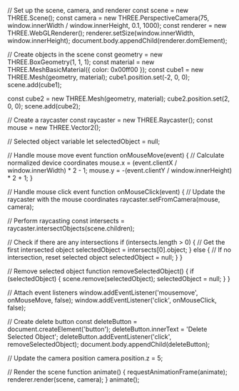 // Set up the scene, camera, and renderer
const scene = new THREE.Scene();
const camera = new THREE.PerspectiveCamera(75, window.innerWidth / window.innerHeight, 0.1, 1000);
const renderer = new THREE.WebGLRenderer();
renderer.setSize(window.innerWidth, window.innerHeight);
document.body.appendChild(renderer.domElement);

// Create objects in the scene
const geometry = new THREE.BoxGeometry(1, 1, 1);
const material = new THREE.MeshBasicMaterial({ color: 0x00ff00 });
const cube1 = new THREE.Mesh(geometry, material);
cube1.position.set(-2, 0, 0);
scene.add(cube1);

const cube2 = new THREE.Mesh(geometry, material);
cube2.position.set(2, 0, 0);
scene.add(cube2);

// Create a raycaster
const raycaster = new THREE.Raycaster();
const mouse = new THREE.Vector2();

// Selected object variable
let selectedObject = null;

// Handle mouse move event
function onMouseMove(event) {
  // Calculate normalized device coordinates
  mouse.x = (event.clientX / window.innerWidth) * 2 - 1;
  mouse.y = -(event.clientY / window.innerHeight) * 2 + 1;
}

// Handle mouse click event
function onMouseClick(event) {
  // Update the raycaster with the mouse coordinates
  raycaster.setFromCamera(mouse, camera);

  // Perform raycasting
  const intersects = raycaster.intersectObjects(scene.children);

  // Check if there are any intersections
  if (intersects.length > 0) {
    // Get the first intersected object
    selectedObject = intersects[0].object;
  } else {
    // If no intersection, reset selected object
    selectedObject = null;
  }
}

// Remove selected object
function removeSelectedObject() {
  if (selectedObject) {
    scene.remove(selectedObject);
    selectedObject = null;
  }
}

// Attach event listeners
window.addEventListener('mousemove', onMouseMove, false);
window.addEventListener('click', onMouseClick, false);

// Create delete button
const deleteButton = document.createElement('button');
deleteButton.innerText = 'Delete Selected Object';
deleteButton.addEventListener('click', removeSelectedObject);
document.body.appendChild(deleteButton);

// Update the camera position
camera.position.z = 5;

// Render the scene
function animate() {
  requestAnimationFrame(animate);
  renderer.render(scene, camera);
}
animate();
